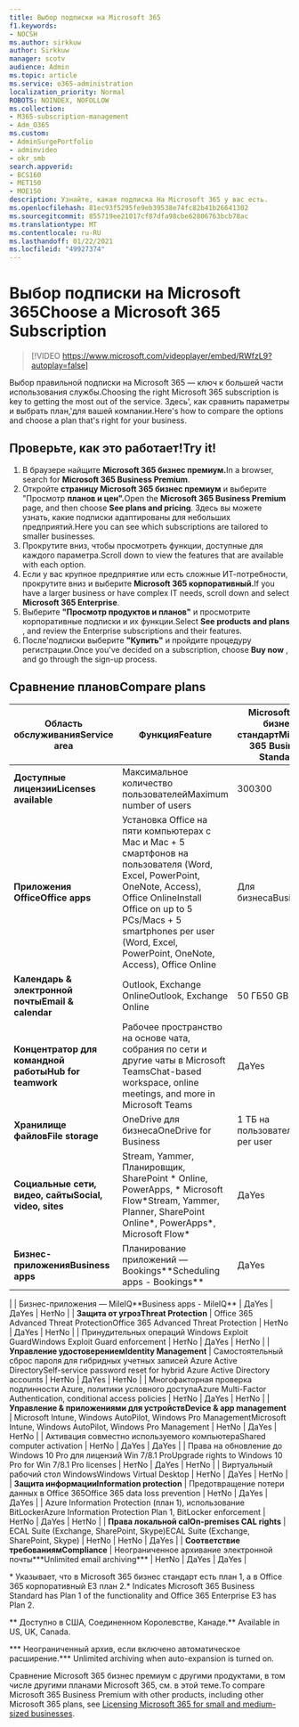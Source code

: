 ```yaml
---
title: Выбор подписки на Microsoft 365
f1.keywords:
- NOCSH
ms.author: sirkkuw
author: Sirkkuw
manager: scotv
audience: Admin
ms.topic: article
ms.service: o365-administration
localization_priority: Normal
ROBOTS: NOINDEX, NOFOLLOW
ms.collection:
- M365-subscription-management
- Adm_O365
ms.custom:
- AdminSurgePortfolio
- adminvideo
- okr_smb
search.appverid:
- BCS160
- MET150
- MOE150
description: Узнайте, какая подписка На Microsoft 365 у вас есть.
ms.openlocfilehash: 81ec93f5295fe9eb39538e74fc82b41b26641302
ms.sourcegitcommit: 855719ee21017cf87dfa98cbe62806763bcb78ac
ms.translationtype: MT
ms.contentlocale: ru-RU
ms.lasthandoff: 01/22/2021
ms.locfileid: "49927374"
---
```

# <a name="choose-a-microsoft-365-subscription"></a><span data-ttu-id="0ed86-103">Выбор подписки на Microsoft 365</span><span class="sxs-lookup"><span data-stu-id="0ed86-103">Choose a Microsoft 365 Subscription</span></span>

> [!VIDEO https://www.microsoft.com/videoplayer/embed/RWfzL9?autoplay=false]

<span data-ttu-id="0ed86-104">Выбор правильной подписки на Microsoft 365 — ключ к большей части использования службы.</span><span class="sxs-lookup"><span data-stu-id="0ed86-104">Choosing the right Microsoft 365 subscription is key to getting the most out of the service.</span></span> <span data-ttu-id="0ed86-105">Здесь&#39;, как сравнить параметры и выбрать план,&#39;для вашей компании.</span><span class="sxs-lookup"><span data-stu-id="0ed86-105">Here&#39;s how to compare the options and choose a plan that&#39;s right for your business.</span></span>

## <a name="try-it"></a><span data-ttu-id="0ed86-106">Проверьте, как это работает!</span><span class="sxs-lookup"><span data-stu-id="0ed86-106">Try it!</span></span>

1. <span data-ttu-id="0ed86-107">В браузере найщите **Microsoft 365 бизнес премиум.**</span><span class="sxs-lookup"><span data-stu-id="0ed86-107">In a browser, search for  **Microsoft 365 Business Premium**.</span></span>
2. <span data-ttu-id="0ed86-108">Откройте **страницу Microsoft 365 бизнес премиум** и выберите "Просмотр **планов и цен".**</span><span class="sxs-lookup"><span data-stu-id="0ed86-108">Open the  **Microsoft 365 Business Premium**  page, and then choose  **See plans and pricing**.</span></span> <span data-ttu-id="0ed86-109">Здесь вы можете узнать, какие подписки адаптированы для небольших предприятий.</span><span class="sxs-lookup"><span data-stu-id="0ed86-109">Here you can see which subscriptions are tailored to smaller businesses.</span></span>
3. <span data-ttu-id="0ed86-110">Прокрутите вниз, чтобы просмотреть функции, доступные для каждого параметра.</span><span class="sxs-lookup"><span data-stu-id="0ed86-110">Scroll down to view the features that are available with each option.</span></span>
4. <span data-ttu-id="0ed86-111">Если у вас крупное предприятие или есть сложные ИТ-потребности, прокрутите вниз и выберите **Microsoft 365 корпоративный.**</span><span class="sxs-lookup"><span data-stu-id="0ed86-111">If you have a larger business or have complex IT needs, scroll down and select  **Microsoft 365 Enterprise**.</span></span>
5. <span data-ttu-id="0ed86-112">Выберите  **"Просмотр продуктов и планов"** и просмотрите корпоративные подписки и их функции.</span><span class="sxs-lookup"><span data-stu-id="0ed86-112">Select  **See products and plans** , and review the Enterprise subscriptions and their features.</span></span>
6. <span data-ttu-id="0ed86-113">После&#39;подписки выберите  **"Купить"** и пройдите процедуру регистрации.</span><span class="sxs-lookup"><span data-stu-id="0ed86-113">Once you&#39;ve decided on a subscription, choose  **Buy now** , and go through the sign-up process.</span></span>

## <a name="compare-plans"></a><span data-ttu-id="0ed86-114">Сравнение планов</span><span class="sxs-lookup"><span data-stu-id="0ed86-114">Compare plans</span></span>

| <span data-ttu-id="0ed86-115">**Область обслуживания**</span><span class="sxs-lookup"><span data-stu-id="0ed86-115">**Service area**</span></span> | <span data-ttu-id="0ed86-116">**Функция**</span><span class="sxs-lookup"><span data-stu-id="0ed86-116">**Feature**</span></span> | <span data-ttu-id="0ed86-117">**Microsoft 365 бизнес стандарт**</span><span class="sxs-lookup"><span data-stu-id="0ed86-117">**Microsoft 365 Business Standard**</span></span> | <span data-ttu-id="0ed86-118">**Microsoft 365 бизнес премиум**</span><span class="sxs-lookup"><span data-stu-id="0ed86-118">**Microsoft 365 Business Premium**</span></span> | <span data-ttu-id="0ed86-119">**Office 365 корпоративный E3**</span><span class="sxs-lookup"><span data-stu-id="0ed86-119">**Office 365 Enterprise E3**</span></span> |
| --- | --- | --- | --- | --- |
| <span data-ttu-id="0ed86-120">**Доступные лицензии**</span><span class="sxs-lookup"><span data-stu-id="0ed86-120">**Licenses available**</span></span> | <span data-ttu-id="0ed86-121">Максимальное количество пользователей</span><span class="sxs-lookup"><span data-stu-id="0ed86-121">Maximum number of users</span></span> | <span data-ttu-id="0ed86-122">300</span><span class="sxs-lookup"><span data-stu-id="0ed86-122">300</span></span> | <span data-ttu-id="0ed86-123">300</span><span class="sxs-lookup"><span data-stu-id="0ed86-123">300</span></span> | <span data-ttu-id="0ed86-124">Без ограничений</span><span class="sxs-lookup"><span data-stu-id="0ed86-124">Unlimited</span></span> |
| <span data-ttu-id="0ed86-125">**Приложения Office**</span><span class="sxs-lookup"><span data-stu-id="0ed86-125">**Office apps**</span></span> | <span data-ttu-id="0ed86-126">Установка Office на пяти компьютерах с Mac и Mac + 5 смартфонов на пользователя (Word, Excel, PowerPoint, OneNote, Access), Office Online</span><span class="sxs-lookup"><span data-stu-id="0ed86-126">Install Office on up to 5 PCs/Macs + 5 smartphones per user (Word, Excel, PowerPoint, OneNote, Access), Office Online</span></span> | <span data-ttu-id="0ed86-127">Для бизнеса</span><span class="sxs-lookup"><span data-stu-id="0ed86-127">Business</span></span> | <span data-ttu-id="0ed86-128">Для бизнеса</span><span class="sxs-lookup"><span data-stu-id="0ed86-128">Business</span></span> | <span data-ttu-id="0ed86-129">Профессиональныйplus</span><span class="sxs-lookup"><span data-stu-id="0ed86-129">ProPlus</span></span> |
| <span data-ttu-id="0ed86-130">**Календарь &amp; электронной почты**</span><span class="sxs-lookup"><span data-stu-id="0ed86-130">**Email &amp; calendar**</span></span> | <span data-ttu-id="0ed86-131">Outlook, Exchange Online</span><span class="sxs-lookup"><span data-stu-id="0ed86-131">Outlook, Exchange Online</span></span> | <span data-ttu-id="0ed86-132">50 ГБ</span><span class="sxs-lookup"><span data-stu-id="0ed86-132">50 GB</span></span> | <span data-ttu-id="0ed86-133">50 ГБ</span><span class="sxs-lookup"><span data-stu-id="0ed86-133">50 GB</span></span> | <span data-ttu-id="0ed86-134">100 ГБ</span><span class="sxs-lookup"><span data-stu-id="0ed86-134">100 GB</span></span> |
| <span data-ttu-id="0ed86-135">**Концентратор для командной работы**</span><span class="sxs-lookup"><span data-stu-id="0ed86-135">**Hub for teamwork**</span></span> | <span data-ttu-id="0ed86-136">Рабочее пространство на основе чата, собрания по сети и другие чаты в Microsoft Teams</span><span class="sxs-lookup"><span data-stu-id="0ed86-136">Chat-based workspace, online meetings, and more in Microsoft Teams</span></span> | <span data-ttu-id="0ed86-137">Да</span><span class="sxs-lookup"><span data-stu-id="0ed86-137">Yes</span></span> | <span data-ttu-id="0ed86-138">Да</span><span class="sxs-lookup"><span data-stu-id="0ed86-138">Yes</span></span> | <span data-ttu-id="0ed86-139">Да</span><span class="sxs-lookup"><span data-stu-id="0ed86-139">Yes</span></span> |
| <span data-ttu-id="0ed86-140">**Хранилище файлов**</span><span class="sxs-lookup"><span data-stu-id="0ed86-140">**File storage**</span></span> | <span data-ttu-id="0ed86-141">OneDrive для бизнеса</span><span class="sxs-lookup"><span data-stu-id="0ed86-141">OneDrive for Business</span></span> | <span data-ttu-id="0ed86-142">1 ТБ на пользователя</span><span class="sxs-lookup"><span data-stu-id="0ed86-142">1 TB per user</span></span> | <span data-ttu-id="0ed86-143">1 ТБ на пользователя</span><span class="sxs-lookup"><span data-stu-id="0ed86-143">1 TB per user</span></span> | <span data-ttu-id="0ed86-144">Без ограничений</span><span class="sxs-lookup"><span data-stu-id="0ed86-144">Unlimited</span></span> |
| <span data-ttu-id="0ed86-145">**Социальные сети, видео, сайты**</span><span class="sxs-lookup"><span data-stu-id="0ed86-145">**Social, video, sites**</span></span> | <span data-ttu-id="0ed86-146">Stream, Yammer, Планировщик, SharePoint \* Online, PowerApps, \* Microsoft Flow\*</span><span class="sxs-lookup"><span data-stu-id="0ed86-146">Stream, Yammer, Planner, SharePoint Online\*, PowerApps\*, Microsoft Flow\*</span></span> | <span data-ttu-id="0ed86-147">Да</span><span class="sxs-lookup"><span data-stu-id="0ed86-147">Yes</span></span> | <span data-ttu-id="0ed86-148">Да</span><span class="sxs-lookup"><span data-stu-id="0ed86-148">Yes</span></span> | <span data-ttu-id="0ed86-149">Да</span><span class="sxs-lookup"><span data-stu-id="0ed86-149">Yes</span></span> |
| <span data-ttu-id="0ed86-150">**Бизнес-приложения**</span><span class="sxs-lookup"><span data-stu-id="0ed86-150">**Business apps**</span></span> | <span data-ttu-id="0ed86-151">Планирование приложений — Bookings\*\*</span><span class="sxs-lookup"><span data-stu-id="0ed86-151">Scheduling apps - Bookings\*\*</span></span> | <span data-ttu-id="0ed86-152">Да</span><span class="sxs-lookup"><span data-stu-id="0ed86-152">Yes</span></span> | <span data-ttu-id="0ed86-153">Да</span><span class="sxs-lookup"><span data-stu-id="0ed86-153">Yes</span></span> | <span data-ttu-id="0ed86-154">Да</span><span class="sxs-lookup"><span data-stu-id="0ed86-154">Yes</span></span> |
|
 | <span data-ttu-id="0ed86-155">Бизнес-приложения — MileIQ\*\*</span><span class="sxs-lookup"><span data-stu-id="0ed86-155">Business apps - MileIQ\*\*</span></span> | <span data-ttu-id="0ed86-156">Да</span><span class="sxs-lookup"><span data-stu-id="0ed86-156">Yes</span></span> | <span data-ttu-id="0ed86-157">Да</span><span class="sxs-lookup"><span data-stu-id="0ed86-157">Yes</span></span> | <span data-ttu-id="0ed86-158">Нет</span><span class="sxs-lookup"><span data-stu-id="0ed86-158">No</span></span> |
| <span data-ttu-id="0ed86-159">**Защита от угроз**</span><span class="sxs-lookup"><span data-stu-id="0ed86-159">**Threat Protection**</span></span> | <span data-ttu-id="0ed86-160">Office 365 Advanced Threat Protection</span><span class="sxs-lookup"><span data-stu-id="0ed86-160">Office 365 Advanced Threat Protection</span></span> | <span data-ttu-id="0ed86-161">Нет</span><span class="sxs-lookup"><span data-stu-id="0ed86-161">No</span></span> | <span data-ttu-id="0ed86-162">Да</span><span class="sxs-lookup"><span data-stu-id="0ed86-162">Yes</span></span> | <span data-ttu-id="0ed86-163">Нет</span><span class="sxs-lookup"><span data-stu-id="0ed86-163">No</span></span> |
 | <span data-ttu-id="0ed86-164">Принудительных операций Windows Exploit Guard</span><span class="sxs-lookup"><span data-stu-id="0ed86-164">Windows Exploit Guard enforcement</span></span> | <span data-ttu-id="0ed86-165">Нет</span><span class="sxs-lookup"><span data-stu-id="0ed86-165">No</span></span> | <span data-ttu-id="0ed86-166">Да</span><span class="sxs-lookup"><span data-stu-id="0ed86-166">Yes</span></span> | <span data-ttu-id="0ed86-167">Нет</span><span class="sxs-lookup"><span data-stu-id="0ed86-167">No</span></span> |
| <span data-ttu-id="0ed86-168">**Управление удостоверением**</span><span class="sxs-lookup"><span data-stu-id="0ed86-168">**Identity Management**</span></span> | <span data-ttu-id="0ed86-169">Самостоятельный сброс пароля для гибридных учетных записей Azure Active Directory</span><span class="sxs-lookup"><span data-stu-id="0ed86-169">Self-service password reset for hybrid Azure Active Directory accounts</span></span> | <span data-ttu-id="0ed86-170">Нет</span><span class="sxs-lookup"><span data-stu-id="0ed86-170">No</span></span> | <span data-ttu-id="0ed86-171">Да</span><span class="sxs-lookup"><span data-stu-id="0ed86-171">Yes</span></span> | <span data-ttu-id="0ed86-172">Нет</span><span class="sxs-lookup"><span data-stu-id="0ed86-172">No</span></span> |
 | <span data-ttu-id="0ed86-173">Многофакторная проверка подлинности Azure, политики условного доступа</span><span class="sxs-lookup"><span data-stu-id="0ed86-173">Azure Multi-Factor Authentication, conditional access policies</span></span> | <span data-ttu-id="0ed86-174">Нет</span><span class="sxs-lookup"><span data-stu-id="0ed86-174">No</span></span> | <span data-ttu-id="0ed86-175">Да</span><span class="sxs-lookup"><span data-stu-id="0ed86-175">Yes</span></span> | <span data-ttu-id="0ed86-176">Нет</span><span class="sxs-lookup"><span data-stu-id="0ed86-176">No</span></span> |
| <span data-ttu-id="0ed86-177">**Управление &amp; приложениями для устройств**</span><span class="sxs-lookup"><span data-stu-id="0ed86-177">**Device &amp; app management**</span></span> | <span data-ttu-id="0ed86-178">Microsoft Intune, Windows AutoPilot, Windows Pro Management</span><span class="sxs-lookup"><span data-stu-id="0ed86-178">Microsoft Intune, Windows AutoPilot, Windows Pro Management</span></span> | <span data-ttu-id="0ed86-179">Нет</span><span class="sxs-lookup"><span data-stu-id="0ed86-179">No</span></span> | <span data-ttu-id="0ed86-180">Да</span><span class="sxs-lookup"><span data-stu-id="0ed86-180">Yes</span></span> | <span data-ttu-id="0ed86-181">Нет</span><span class="sxs-lookup"><span data-stu-id="0ed86-181">No</span></span> |
 | <span data-ttu-id="0ed86-182">Активация совместно используемого компьютера</span><span class="sxs-lookup"><span data-stu-id="0ed86-182">Shared computer activation</span></span> | <span data-ttu-id="0ed86-183">Нет</span><span class="sxs-lookup"><span data-stu-id="0ed86-183">No</span></span> | <span data-ttu-id="0ed86-184">Да</span><span class="sxs-lookup"><span data-stu-id="0ed86-184">Yes</span></span> | <span data-ttu-id="0ed86-185">Да</span><span class="sxs-lookup"><span data-stu-id="0ed86-185">Yes</span></span> |
 | <span data-ttu-id="0ed86-186">Права на обновление до Windows 10 Pro для лицензий Win 7/8.1 Pro</span><span class="sxs-lookup"><span data-stu-id="0ed86-186">Upgrade rights to Windows 10 Pro for Win 7/8.1 Pro licenses</span></span> | <span data-ttu-id="0ed86-187">Нет</span><span class="sxs-lookup"><span data-stu-id="0ed86-187">No</span></span> | <span data-ttu-id="0ed86-188">Да</span><span class="sxs-lookup"><span data-stu-id="0ed86-188">Yes</span></span> | <span data-ttu-id="0ed86-189">Нет</span><span class="sxs-lookup"><span data-stu-id="0ed86-189">No</span></span> |
 | <span data-ttu-id="0ed86-190">Виртуальный рабочий стол Windows</span><span class="sxs-lookup"><span data-stu-id="0ed86-190">Windows Virtual Desktop</span></span> | <span data-ttu-id="0ed86-191">Нет</span><span class="sxs-lookup"><span data-stu-id="0ed86-191">No</span></span> | <span data-ttu-id="0ed86-192">Да</span><span class="sxs-lookup"><span data-stu-id="0ed86-192">Yes</span></span> | <span data-ttu-id="0ed86-193">Нет</span><span class="sxs-lookup"><span data-stu-id="0ed86-193">No</span></span> |
| <span data-ttu-id="0ed86-194">**Защита информации**</span><span class="sxs-lookup"><span data-stu-id="0ed86-194">**Information protection**</span></span> | <span data-ttu-id="0ed86-195">Предотвращение потери данных в Office 365</span><span class="sxs-lookup"><span data-stu-id="0ed86-195">Office 365 data loss prevention</span></span> | <span data-ttu-id="0ed86-196">Нет</span><span class="sxs-lookup"><span data-stu-id="0ed86-196">No</span></span> | <span data-ttu-id="0ed86-197">Да</span><span class="sxs-lookup"><span data-stu-id="0ed86-197">Yes</span></span> | <span data-ttu-id="0ed86-198">Да</span><span class="sxs-lookup"><span data-stu-id="0ed86-198">Yes</span></span> |
 | <span data-ttu-id="0ed86-199">Azure Information Protection (план 1), использование BitLocker</span><span class="sxs-lookup"><span data-stu-id="0ed86-199">Azure Information Protection Plan 1, BitLocker enforcement</span></span> | <span data-ttu-id="0ed86-200">Нет</span><span class="sxs-lookup"><span data-stu-id="0ed86-200">No</span></span> | <span data-ttu-id="0ed86-201">Да</span><span class="sxs-lookup"><span data-stu-id="0ed86-201">Yes</span></span> | <span data-ttu-id="0ed86-202">Нет</span><span class="sxs-lookup"><span data-stu-id="0ed86-202">No</span></span> |
| <span data-ttu-id="0ed86-203">**Права локальной cal**</span><span class="sxs-lookup"><span data-stu-id="0ed86-203">**On-premises CAL rights**</span></span> | <span data-ttu-id="0ed86-204">ECAL Suite (Exchange, SharePoint, Skype)</span><span class="sxs-lookup"><span data-stu-id="0ed86-204">ECAL Suite (Exchange, SharePoint, Skype)</span></span> | <span data-ttu-id="0ed86-205">Нет</span><span class="sxs-lookup"><span data-stu-id="0ed86-205">No</span></span> | <span data-ttu-id="0ed86-206">Нет</span><span class="sxs-lookup"><span data-stu-id="0ed86-206">No</span></span> | <span data-ttu-id="0ed86-207">Да</span><span class="sxs-lookup"><span data-stu-id="0ed86-207">Yes</span></span> |
| <span data-ttu-id="0ed86-208">**Соответствие требованиям**</span><span class="sxs-lookup"><span data-stu-id="0ed86-208">**Compliance**</span></span> | <span data-ttu-id="0ed86-209">Неограниченное архивание электронной почты\*\*\*</span><span class="sxs-lookup"><span data-stu-id="0ed86-209">Unlimited email archiving\*\*\*</span></span> | <span data-ttu-id="0ed86-210">Нет</span><span class="sxs-lookup"><span data-stu-id="0ed86-210">No</span></span> | <span data-ttu-id="0ed86-211">Да</span><span class="sxs-lookup"><span data-stu-id="0ed86-211">Yes</span></span> | <span data-ttu-id="0ed86-212">Да</span><span class="sxs-lookup"><span data-stu-id="0ed86-212">Yes</span></span> |

<span data-ttu-id="0ed86-213">\* Указывает, что в Microsoft 365 бизнес стандарт есть план 1, а в Office 365 корпоративный E3 план 2.</span><span class="sxs-lookup"><span data-stu-id="0ed86-213">\* Indicates Microsoft 365 Business Standard has Plan 1 of the functionality and Office 365 Enterprise E3 has Plan 2.</span></span>

<span data-ttu-id="0ed86-214">\*\* Доступно в США, Соединенном Королевстве, Канаде.</span><span class="sxs-lookup"><span data-stu-id="0ed86-214">\*\* Available in US, UK, Canada.</span></span>

<span data-ttu-id="0ed86-215">\*\*\* Неограниченный архив, если включено автоматическое расширение.</span><span class="sxs-lookup"><span data-stu-id="0ed86-215">\*\*\* Unlimited archiving when auto-expansion is turned on.</span></span>

<span data-ttu-id="0ed86-216">Сравнение Microsoft 365 бизнес премиум с другими продуктами, в том [](https://docs.microsoft.com/office365/servicedescriptions/microsoft-365-service-descriptions/licensing-microsoft-365-in-smb)числе другими планами Microsoft 365, см. в этой теме.</span><span class="sxs-lookup"><span data-stu-id="0ed86-216">To compare Microsoft 365 Business Premium with other products, including other Microsoft 365 plans, see [Licensing Microsoft 365 for small and medium-sized businesses](https://docs.microsoft.com/office365/servicedescriptions/microsoft-365-service-descriptions/licensing-microsoft-365-in-smb).</span></span>